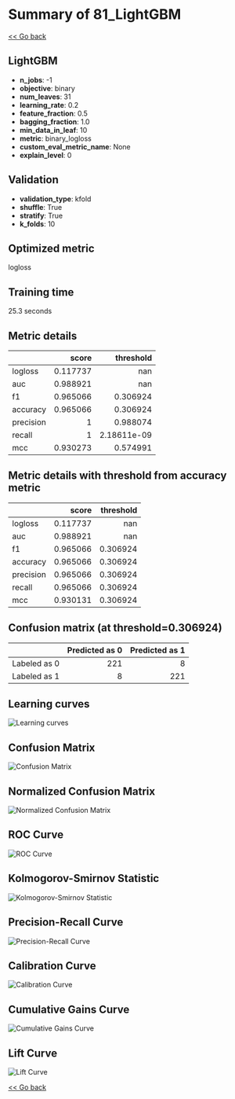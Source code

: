 # Summary of 81_LightGBM

[<< Go back](../README.md)


## LightGBM
- **n_jobs**: -1
- **objective**: binary
- **num_leaves**: 31
- **learning_rate**: 0.2
- **feature_fraction**: 0.5
- **bagging_fraction**: 1.0
- **min_data_in_leaf**: 10
- **metric**: binary_logloss
- **custom_eval_metric_name**: None
- **explain_level**: 0

## Validation
 - **validation_type**: kfold
 - **shuffle**: True
 - **stratify**: True
 - **k_folds**: 10

## Optimized metric
logloss

## Training time

25.3 seconds

## Metric details
|           |    score |     threshold |
|:----------|---------:|--------------:|
| logloss   | 0.117737 | nan           |
| auc       | 0.988921 | nan           |
| f1        | 0.965066 |   0.306924    |
| accuracy  | 0.965066 |   0.306924    |
| precision | 1        |   0.988074    |
| recall    | 1        |   2.18611e-09 |
| mcc       | 0.930273 |   0.574991    |


## Metric details with threshold from accuracy metric
|           |    score |   threshold |
|:----------|---------:|------------:|
| logloss   | 0.117737 |  nan        |
| auc       | 0.988921 |  nan        |
| f1        | 0.965066 |    0.306924 |
| accuracy  | 0.965066 |    0.306924 |
| precision | 0.965066 |    0.306924 |
| recall    | 0.965066 |    0.306924 |
| mcc       | 0.930131 |    0.306924 |


## Confusion matrix (at threshold=0.306924)
|              |   Predicted as 0 |   Predicted as 1 |
|:-------------|-----------------:|-----------------:|
| Labeled as 0 |              221 |                8 |
| Labeled as 1 |                8 |              221 |

## Learning curves
![Learning curves](learning_curves.png)
## Confusion Matrix

![Confusion Matrix](confusion_matrix.png)


## Normalized Confusion Matrix

![Normalized Confusion Matrix](confusion_matrix_normalized.png)


## ROC Curve

![ROC Curve](roc_curve.png)


## Kolmogorov-Smirnov Statistic

![Kolmogorov-Smirnov Statistic](ks_statistic.png)


## Precision-Recall Curve

![Precision-Recall Curve](precision_recall_curve.png)


## Calibration Curve

![Calibration Curve](calibration_curve_curve.png)


## Cumulative Gains Curve

![Cumulative Gains Curve](cumulative_gains_curve.png)


## Lift Curve

![Lift Curve](lift_curve.png)



[<< Go back](../README.md)
